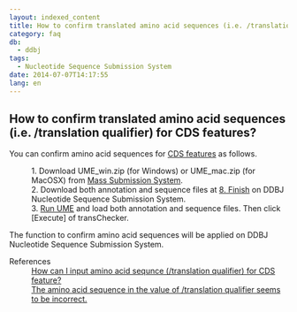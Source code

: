 ```yaml
---
layout: indexed_content
title: How to confirm translated amino acid sequences (i.e. /translation qualifier) for CDS features?
category: faq
db:
  - ddbj
tags: 
  - Nucleotide Sequence Submission System
date: 2014-07-07T14:17:55
lang: en
---
```


## How to confirm translated amino acid sequences (i.e. /translation qualifier) for CDS features?

<p>You can confirm amino acid sequences for <a href="/ddbj/cds-e.html">CDS features</a> as follows. </p>
<dl>
  <dd>1. Download UME_win.zip (for Windows) or UME_mac.zip (for MacOSX) from <a href="/ddbj/mss-e.html#tool">Mass Submission System</a>. </dd>
  <dd>2. Download both annotation and sequence files at <a href="/ddbj/websub-help-e.html#flow-8">8. Finish</a> on DDBJ Nucleotide Sequence Submission System. </dd>
  <dd>3. <a href="/ddbj/ume-e.html">Run UME</a> and load both annotation and sequence files. Then click [Execute] of transChecker. </dd>
</dl>
<p>The function to confirm amino acid sequences will be applied on DDBJ Nucleotide Sequence Submission System. </p><dt>References</dt>
<dd><a href="/faq/en/how-to-input-amino-acid-seq-e.html">How can I input amino acid sequnce (/translation qualifier) for CDS feature?</a></dd>
<dd><a href="/faq/en/translation-qualifier-seems-incorrect-e.html">The amino acid sequence in the value of /translation qualifier seems to be incorrect.</a></dd>
